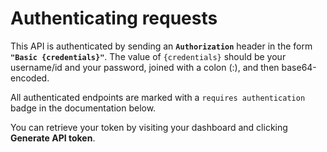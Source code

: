 # Authenticating requests

This API is authenticated by sending an **`Authorization`** header in the form **`"Basic {credentials}"`**. The value of `{credentials}` should be your username/id and your password, joined with a colon (:), and then base64-encoded.

All authenticated endpoints are marked with a `requires authentication` badge in the documentation below.

You can retrieve your token by visiting your dashboard and clicking <b>Generate API token</b>.
